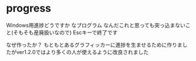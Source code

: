 # progress
Windows用進捗どうですか なプログラム
なんだこれと思っても突っ込まないこと(そもそも産廃扱いなので)
Escキーで終了です

なぜ作ったか？
もともとあるグラフィッカーに進捗を生ませるために作りましたがver1.2.0ではより多くの人が使えるように改良されました
